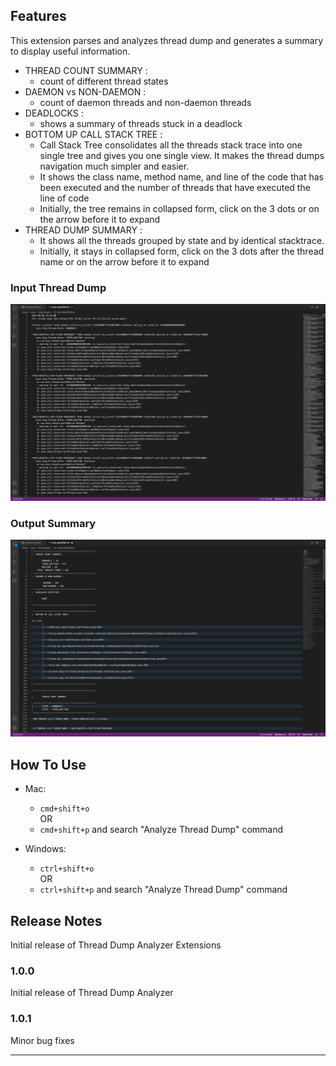 ## Features

This extension parses and analyzes thread dump and generates a summary to display useful information.
* THREAD COUNT SUMMARY : 
  * count of different thread states
* DAEMON vs NON-DAEMON : 
  * count of daemon threads and non-daemon threads
* DEADLOCKS : 
  * shows a summary of threads stuck in a deadlock
* BOTTOM UP CALL STACK TREE : 
   * Call Stack Tree consolidates all the threads stack trace into one single tree and gives you one single view. It makes the thread dumps navigation much simpler and easier.  
   * It shows the class name, method name, and line of the code that has been executed and the number of threads that have executed the line of code
   * Initially, the tree remains in collapsed form, click on the 3 dots or on the arrow before it to expand
* THREAD DUMP SUMMARY : 
  * It shows all the threads grouped by state and by identical stacktrace.
  * Initially, it stays in collapsed form, click on the 3 dots after the thread name or on the arrow before it to expand
 
### Input Thread Dump
![INPUT](/images/input.png)

### Output Summary 
![OUTPUT](/images/output.png)


## How To Use

* Mac: 
  * ```cmd+shift+o```<br />
    OR
  * ```cmd+shift+p``` and  search "Analyze Thread Dump" command

* Windows: 
  * ```ctrl+shift+o```<br />
    OR
  * ```ctrl+shift+p``` and  search "Analyze Thread Dump" command


## Release Notes

Initial release of Thread Dump Analyzer Extensions

### 1.0.0

Initial release of Thread Dump Analyzer

### 1.0.1

Minor bug fixes


-----------------------------------------------------------------------------------------------------------
